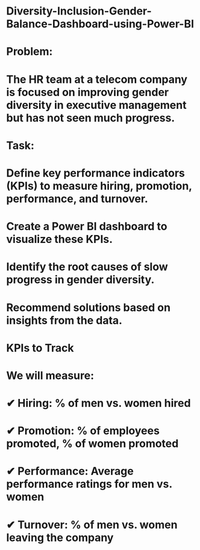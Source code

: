 # Diversity-Inclusion-Gender-Balance-Dashboard-using-Power-BI
# Problem:
# The HR team at a telecom company is focused on improving gender diversity in executive management but has not seen much progress.

# Task:
# Define key performance indicators (KPIs) to measure hiring, promotion, performance, and turnover.
# Create a Power BI dashboard to visualize these KPIs.
# Identify the root causes of slow progress in gender diversity.
# Recommend solutions based on insights from the data.
# KPIs to Track
# We will measure:
# ✔ Hiring: % of men vs. women hired
# ✔ Promotion: % of employees promoted, % of women promoted
# ✔ Performance: Average performance ratings for men vs. women
# ✔ Turnover: % of men vs. women leaving the company

